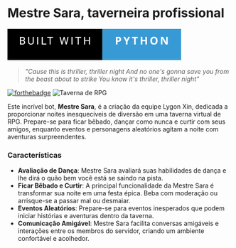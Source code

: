 # Mestre Sara, taverneira profissional 
[![forthebadge](readme/bwpython.svg)](https://forthebadge.com) 

> *"Cause this is thriller, thriller night
And no one's gonna save you from the beast about to strike
You know it's thriller, thriller night"*

[![forthebadge](https://forthebadge.com/images/featured/featured-gluten-free.svg)](https://forthebadge.com)
![Taverna de RPG](https://c4.wallpaperflare.com/wallpaper/808/888/33/pointed-ears-fantasy-art-tavern-candles-wallpaper-preview.jpg)

Este incrível bot, **Mestre Sara**, é a criação da equipe Lygon Xin, dedicada a proporcionar noites inesquecíveis de diversão em uma taverna virtual de RPG. Prepare-se para ficar bêbado, dançar como nunca e curtir com seus amigos, enquanto eventos e personagens aleatórios agitam a noite com aventuras surpreendentes.

### Características
- **Avaliação de Dança**: Mestre Sara avaliará suas habilidades de dança e lhe dirá o quão bem você está se saindo na pista.
- **Ficar Bêbado e Curtir**: A principal funcionalidade da Mestre Sara é transformar sua noite em uma festa épica. Beba com moderação ou arrisque-se a passar mal ou desmaiar.
- **Eventos Aleatórios**: Prepare-se para eventos inesperados que podem iniciar histórias e aventuras dentro da taverna.
- **Comunicação Amigável**: Mestre Sara facilita conversas amigáveis e interações entre os membros do servidor, criando um ambiente confortável e acolhedor.
